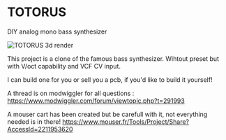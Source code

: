 # TOTORUS
DIY analog mono bass synthesizer

![TOTORUS 3d render](https://github.com/user-attachments/assets/d2aa1df5-af7b-4f4a-8d59-09051c064d37)


This project is a clone of the famous bass synthesizer. Wihtout preset  but with V/oct capability and VCF CV input.

I can build one for you or sell you a pcb, if you'd like to build it yourself!

A thread is on modwiggler for all questions :
https://www.modwiggler.com/forum/viewtopic.php?t=291993

A mouser cart has been created but be carefull with it, not everything needed is in there!
https://www.mouser.fr/Tools/Project/Share?AccessId=2211953620
